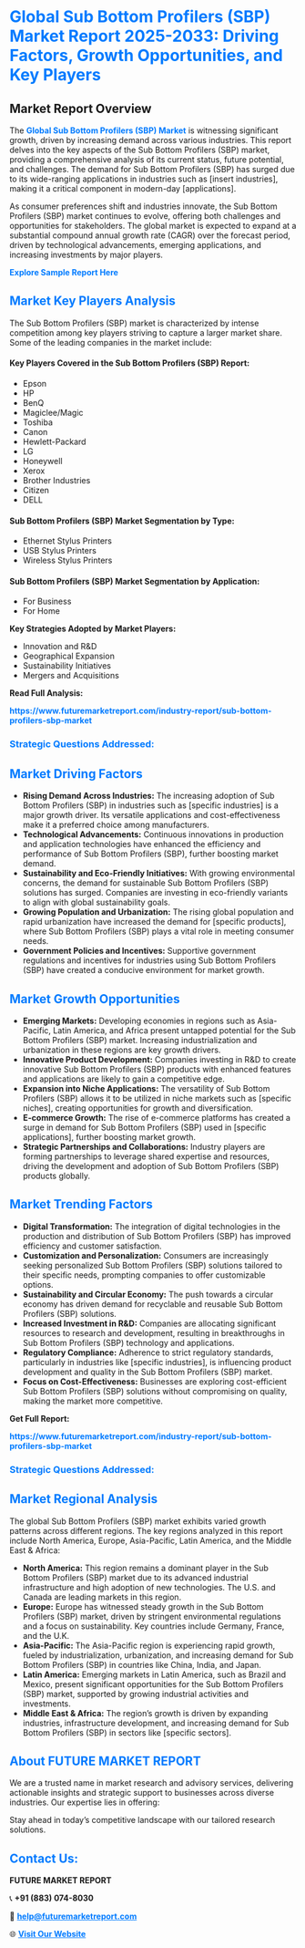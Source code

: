 <h1 style="color: #007BFF;">Global Sub Bottom Profilers (SBP) Market Report 2025-2033: Driving Factors, Growth Opportunities, and Key Players</h1>

<section id="overview">
<h2>Market Report Overview</h2>
<p>The <a href="https://www.futuremarketreport.com/industry-report/sub-bottom-profilers-sbp-market" style="color: #007BFF; text-decoration: none;"><strong>Global Sub Bottom Profilers (SBP) Market</strong></a> is witnessing significant growth, driven by increasing demand across various industries. This report delves into the key aspects of the Sub Bottom Profilers (SBP) market, providing a comprehensive analysis of its current status, future potential, and challenges. The demand for Sub Bottom Profilers (SBP) has surged due to its wide-ranging applications in industries such as [insert industries], making it a critical component in modern-day [applications].</p>
<p>As consumer preferences shift and industries innovate, the Sub Bottom Profilers (SBP) market continues to evolve, offering both challenges and opportunities for stakeholders. The global market is expected to expand at a substantial compound annual growth rate (CAGR) over the forecast period, driven by technological advancements, emerging applications, and increasing investments by major players.</p>
</section>

<section id="overview">
<p><a href="https://www.futuremarketreport.com/request-sample/reportId=32501" style="color: #007BFF; text-decoration: none;"><strong>Explore Sample Report Here</strong></a></p>
</section>

<section id="key-players">
<h2 style="color: #007BFF;">Market Key Players Analysis</h2>
<p>The Sub Bottom Profilers (SBP) market is characterized by intense competition among key players striving to capture a larger market share. Some of the leading companies in the market include:</p>
<h4>Key Players Covered in the Sub Bottom Profilers (SBP) Report:</h4>
<ul><li>Epson</li><li>HP</li><li>BenQ</li><li>Magiclee/Magic</li><li>Toshiba</li><li>Canon</li><li>Hewlett-Packard</li><li>LG</li><li>Honeywell</li><li>Xerox</li><li>Brother Industries</li><li>Citizen</li><li>DELL</li></ul>
<h4>Sub Bottom Profilers (SBP) Market Segmentation by Type:</h4>
<ul><li>Ethernet Stylus Printers</li><li>USB Stylus Printers</li><li>Wireless Stylus Printers</li></ul>

<h4>Sub Bottom Profilers (SBP) Market Segmentation by Application:</h4>
<ul><li>For Business</li><li>For Home</li></ul>
<p><strong>Key Strategies Adopted by Market Players:</strong></p>
<ul>
<li>Innovation and R&D</li>
<li>Geographical Expansion</li>
<li>Sustainability Initiatives</li>
<li>Mergers and Acquisitions</li>
</ul>
</section>

<section>
<p><strong>Read Full Analysis: </strong></p><a href="https://www.futuremarketreport.com/industry-report/sub-bottom-profilers-sbp-market" style="color: #007BFF; text-decoration: none;"><strong>https://www.futuremarketreport.com/industry-report/sub-bottom-profilers-sbp-market</strong></a>
<h3 style="color: #007BFF;">Strategic Questions Addressed:</h3>
</section>

<section id="driving-factors">
<h2 style="color: #007BFF;">Market Driving Factors</h2>
<ul>
<li><strong>Rising Demand Across Industries:</strong> The increasing adoption of Sub Bottom Profilers (SBP) in industries such as [specific industries] is a major growth driver. Its versatile applications and cost-effectiveness make it a preferred choice among manufacturers.</li>
<li><strong>Technological Advancements:</strong> Continuous innovations in production and application technologies have enhanced the efficiency and performance of Sub Bottom Profilers (SBP), further boosting market demand.</li>
<li><strong>Sustainability and Eco-Friendly Initiatives:</strong> With growing environmental concerns, the demand for sustainable Sub Bottom Profilers (SBP) solutions has surged. Companies are investing in eco-friendly variants to align with global sustainability goals.</li>
<li><strong>Growing Population and Urbanization:</strong> The rising global population and rapid urbanization have increased the demand for [specific products], where Sub Bottom Profilers (SBP) plays a vital role in meeting consumer needs.</li>
<li><strong>Government Policies and Incentives:</strong> Supportive government regulations and incentives for industries using Sub Bottom Profilers (SBP) have created a conducive environment for market growth.</li>
</ul>
</section>

<section id="growth-opportunities">
<h2 style="color: #007BFF;">Market Growth Opportunities</h2>
<ul>
<li><strong>Emerging Markets:</strong> Developing economies in regions such as Asia-Pacific, Latin America, and Africa present untapped potential for the Sub Bottom Profilers (SBP) market. Increasing industrialization and urbanization in these regions are key growth drivers.</li>
<li><strong>Innovative Product Development:</strong> Companies investing in R&D to create innovative Sub Bottom Profilers (SBP) products with enhanced features and applications are likely to gain a competitive edge.</li>
<li><strong>Expansion into Niche Applications:</strong> The versatility of Sub Bottom Profilers (SBP) allows it to be utilized in niche markets such as [specific niches], creating opportunities for growth and diversification.</li>
<li><strong>E-commerce Growth:</strong> The rise of e-commerce platforms has created a surge in demand for Sub Bottom Profilers (SBP) used in [specific applications], further boosting market growth.</li>
<li><strong>Strategic Partnerships and Collaborations:</strong> Industry players are forming partnerships to leverage shared expertise and resources, driving the development and adoption of Sub Bottom Profilers (SBP) products globally.</li>
</ul>
</section>

<section id="trending-factors">
<h2 style="color: #007BFF;">Market Trending Factors</h2>
<ul>
<li><strong>Digital Transformation:</strong> The integration of digital technologies in the production and distribution of Sub Bottom Profilers (SBP) has improved efficiency and customer satisfaction.</li>
<li><strong>Customization and Personalization:</strong> Consumers are increasingly seeking personalized Sub Bottom Profilers (SBP) solutions tailored to their specific needs, prompting companies to offer customizable options.</li>
<li><strong>Sustainability and Circular Economy:</strong> The push towards a circular economy has driven demand for recyclable and reusable Sub Bottom Profilers (SBP) solutions.</li>
<li><strong>Increased Investment in R&D:</strong> Companies are allocating significant resources to research and development, resulting in breakthroughs in Sub Bottom Profilers (SBP) technology and applications.</li>
<li><strong>Regulatory Compliance:</strong> Adherence to strict regulatory standards, particularly in industries like [specific industries], is influencing product development and quality in the Sub Bottom Profilers (SBP) market.</li>
<li><strong>Focus on Cost-Effectiveness:</strong> Businesses are exploring cost-efficient Sub Bottom Profilers (SBP) solutions without compromising on quality, making the market more competitive.</li>
</ul>
</section>

<section>
<p><strong>Get Full Report: </strong></p><a href="https://www.futuremarketreport.com/industry-report/sub-bottom-profilers-sbp-market" style="color: #007BFF; text-decoration: none;"><strong>https://www.futuremarketreport.com/industry-report/sub-bottom-profilers-sbp-market</strong></a>
<h3 style="color: #007BFF;">Strategic Questions Addressed:</h3>
</section>


<section id="regional-analysis">
<h2 style="color: #007BFF;">Market Regional Analysis</h2>
<p>The global Sub Bottom Profilers (SBP) market exhibits varied growth patterns across different regions. The key regions analyzed in this report include North America, Europe, Asia-Pacific, Latin America, and the Middle East & Africa:</p>
<ul>
<li><strong>North America:</strong> This region remains a dominant player in the Sub Bottom Profilers (SBP) market due to its advanced industrial infrastructure and high adoption of new technologies. The U.S. and Canada are leading markets in this region.</li>
<li><strong>Europe:</strong> Europe has witnessed steady growth in the Sub Bottom Profilers (SBP) market, driven by stringent environmental regulations and a focus on sustainability. Key countries include Germany, France, and the U.K.</li>
<li><strong>Asia-Pacific:</strong> The Asia-Pacific region is experiencing rapid growth, fueled by industrialization, urbanization, and increasing demand for Sub Bottom Profilers (SBP) in countries like China, India, and Japan.</li>
<li><strong>Latin America:</strong> Emerging markets in Latin America, such as Brazil and Mexico, present significant opportunities for the Sub Bottom Profilers (SBP) market, supported by growing industrial activities and investments.</li>
<li><strong>Middle East & Africa:</strong> The region’s growth is driven by expanding industries, infrastructure development, and increasing demand for Sub Bottom Profilers (SBP) in sectors like [specific sectors].</li>
</ul>
</section>

<footer>
<h2 style="color: #007BFF;">About FUTURE MARKET REPORT</h2>
<p>We are a trusted name in market research and advisory services, delivering actionable insights and strategic support to businesses across diverse industries. Our expertise lies in offering:</p>

<p>Stay ahead in today’s competitive landscape with our tailored research solutions.</p>

<h2 style="color: #007BFF;">Contact Us:</h2>
<p><strong>FUTURE MARKET REPORT</strong></p>
<p>📞 <strong>+91 (883) 074-8030</strong></p>
<p>📧 <strong><a href="mailto:help@futuremarketreport.com" style="color: #007BFF;">help@futuremarketreport.com</a></strong></p>
<p>🌐 <strong><a href="https://www.futuremarketreport.com/" style="color: #007BFF;">Visit Our Website</a></strong></p>
</footer>